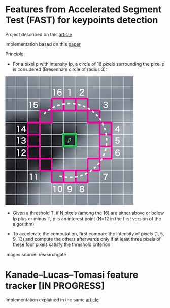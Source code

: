 # Features from Accelerated Segment Test (FAST) for keypoints detection

Project described on this [article](https://apiquet.com/2021/09/30/keypoints-detection-and-tracking/)

Implementation based on this [paper](https://homepages.inf.ed.ac.uk/rbf/CVonline/LOCAL_COPIES/AV1011/AV1FeaturefromAcceleratedSegmentTest.pdf)

Principle:

* For a pixel p with intensity Ip, a circle of 16 pixels surrounding the pixel p is considered (Bresenham circle of radius 3):

![](imgs/pixels_to_take.png)

* Given a threshold T, if N pixels (among the 16) are either above or below Ip plus or minus T, p is an interest point (N=12 in the first version of the algorithm)

* To accelerate the computation, first compare the intensity of pixels (1, 5, 9, 13) and compute the others afterwards only if at least three pixels of these four pixels satisfy the threshold criterion

images source: researchgate

# Kanade–Lucas–Tomasi feature tracker [IN PROGRESS]

Implementation explained in the same [article](https://apiquet.com/2021/09/30/keypoints-detection-and-tracking/)

